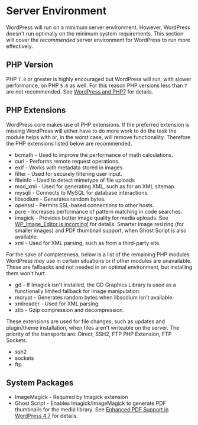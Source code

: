 # Server Environment
WordPress will run on a minimum server environment. However, WordPress doesn't run optimally on the minimum system requirements. This section will cover the _recommended_ server environment for WordPress to run more effectively.

## PHP Version
PHP `7.0` or greater is highly encouraged but WordPress will run, with slower performance, on PHP `5.6` as well. For this reason PHP versions less than `7` are not recommended. See [WordPress and PHP7](https://make.wordpress.org/core/2015/09/10/wordpress-and-php7/) for details.

## PHP Extensions
WordPress core makes use of PHP extensions. If the preferred extension is missing WordPress will either have to do more work to do the task the module helps with or, in the worst case, will remove functionality. Therefore the PHP extensions listed below are recommended.

* bcmath - Used to improve the performance of math calculations.
* curl - Performs remote request operations.
* exif - Works with metadata stored in images.
* filter - Used for securely filtering user input.
* fileinfo - Used to detect mimetype of file uploads
* mod_xml - Used for generating XML, such as for an XML sitemap.
* mysqli - Connects to MySQL for database interactions.
* libsodium - Generates random bytes.
* openssl - Permits SSL-based connections to other hosts.
* pcre - Increases performance of pattern matching in code searches.
* imagick - Provides better image quality for media uploads. See [WP_Image_Editor is incoming!](https://make.wordpress.org/core/2012/12/06/wp_image_editor-is-incoming/) for details. Smarter image resizing (for smaller images) and PDF thumbnail support, when Ghost Script is also available.
* xml - Used for XML parsing, such as from a third-party site.

For the sake of completeness, below is a list of the remaining PHP modules WordPress _may_ use in certain situations or if other modules are unavailable. These are fallbacks and not needed in an optimal environment, but installing them won't hurt.

* gd - If Imagick isn't installed, the GD Graphics Library is used as a functionally limited fallback for image manipulation.
* mcrypt - Generates random bytes when libsodium isn't available.
* xmlreader - Used for XML parsing.
* zlib - Gzip compression and decompression.

These extensions are used for file changes, such as updates and plugin/theme installation, when files aren't writeable on the server. The priority of the transports are: Direct, SSH2, FTP PHP Extension, FTP Sockets.
* ssh2
* sockets
* ftp

## System Packages
* ImageMagick - Required by Imagick extension
* Ghost Script - Enables Imagick/ImageMagick to generate PDF thumbnails for the media library. See [Enhanced PDF Support in WordPress 4.7](https://make.wordpress.org/core/2016/11/15/enhanced-pdf-support-4-7/) for details.
